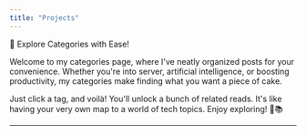 ```yaml
---
title: "Projects"
---
```


🔖 Explore Categories with Ease!

Welcome to my categories page, where I've neatly organized posts for your convenience. Whether you're into server, artificial intelligence, or boosting productivity, my categories make finding what you want a piece of cake.

Just click a tag, and voilà! You'll unlock a bunch of related reads. It's like having your very own map to a world of tech topics. Enjoy exploring! 🚀📚
    
---